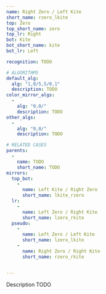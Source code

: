 ```yaml
---
name: Right Zero / Left Kite
short_name: rzero_lkite
top: Zero
top_short_name: zero
top_lr: Right
bot: Kite
bot_short_name: kite
bot_lr: Left

recognition: TODO

# ALGORITHMS
default_alg:
  alg: "1,0/5,5/0,1"
  description: TODO
color_mirror_algs:
  -
    alg: "0,0/"
    description: TODO
other_algs:
  -
    alg: "0,0/"
    description: TODO

# RELATED CASES
parents:
  -
    name: TODO
    short_name: TODO
mirrors:
  top_bot:
    -
      name: Left Kite / Right Zero
      short_name: lkite_rzero
  lr:
    -
      name: Left Zero / Right Kite
      short_name: lzero_rkite
  pseudo:
    -
      name: Left Zero / Left Kite
      short_name: lzero_lkite
    -
      name: Right Zero / Right Kite
      short_name: rzero_rkite


---
```


Description TODO

